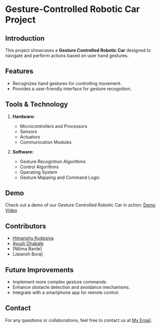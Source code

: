 # Gesture-Controlled Robotic Car Project

## Introduction
This project showcases a **Gesture Controlled Robotic Car** designed to navigate and perform actions based on user hand gestures. 

## Features
- Recognizes hand gestures for controlling movement.
- Provides a user-friendly interface for gesture recognition.

## Tools & Technology
1. **Hardware:**
   - Microcontrollers and Processors
   - Sensors
   - Actuators
   - Communication Modules

2. **Software:**
   - Gesture Recognition Algorithms
   - Control Algorithms
   - Operating System
   - Gesture Mapping and Command Logic

## Demo
Check out a demo of our Gesture Controlled Robotic Car in action: [Demo Video](https://github.com/ashu-kudesiya/Gesture-Controlled-Robotic-Car/blob/main/Video.mp4)

## Contributors
- [Himanshu Kudesiya](https://github.com/ashu-kudesiya)
- [Ayush Dhabale](https://github.com/Ayush-dhabale)
- [Nilima Barde]
- [Jaiansh Bora]

## Future Improvements
- Implement more complex gesture commands.
- Enhance obstacle detection and avoidance mechanisms.
- Integrate with a smartphone app for remote control.

## Contact
For any questions or collaborations, feel free to contact us at [My Email](ashu.kudesiya@gmail.com).
